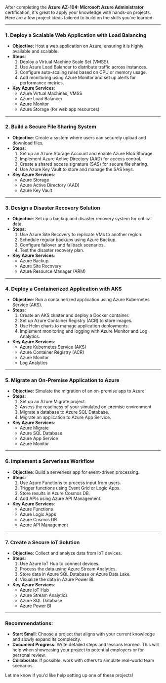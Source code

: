 After completing the **Azure AZ-104: Microsoft Azure Administrator** certification, it's great to apply your knowledge with hands-on projects. Here are a few project ideas tailored to build on the skills you’ve learned:

---

### 1. **Deploy a Scalable Web Application with Load Balancing**
- **Objective**: Host a web application on Azure, ensuring it is highly available and scalable.
- **Steps**:
  1. Deploy a Virtual Machine Scale Set (VMSS).
  2. Use Azure Load Balancer to distribute traffic across instances.
  3. Configure auto-scaling rules based on CPU or memory usage.
  4. Add monitoring using Azure Monitor and set up alerts for performance metrics.
- **Key Azure Services**:
  - Azure Virtual Machines, VMSS
  - Azure Load Balancer
  - Azure Monitor
  - Azure Storage (for web app resources)

---

### 2. **Build a Secure File Sharing System**
- **Objective**: Create a system where users can securely upload and download files.
- **Steps**:
  1. Set up an Azure Storage Account and enable Azure Blob Storage.
  2. Implement Azure Active Directory (AAD) for access control.
  3. Create a shared access signature (SAS) for secure file sharing.
  4. Use Azure Key Vault to store and manage the SAS keys.
- **Key Azure Services**:
  - Azure Storage
  - Azure Active Directory (AAD)
  - Azure Key Vault

---

### 3. **Design a Disaster Recovery Solution**
- **Objective**: Set up a backup and disaster recovery system for critical data.
- **Steps**:
  1. Use Azure Site Recovery to replicate VMs to another region.
  2. Schedule regular backups using Azure Backup.
  3. Configure failover and failback scenarios.
  4. Test the disaster recovery plan.
- **Key Azure Services**:
  - Azure Backup
  - Azure Site Recovery
  - Azure Resource Manager (ARM)

---

### 4. **Deploy a Containerized Application with AKS**
- **Objective**: Run a containerized application using Azure Kubernetes Service (AKS).
- **Steps**:
  1. Create an AKS cluster and deploy a Docker container.
  2. Set up Azure Container Registry (ACR) to store images.
  3. Use Helm charts to manage application deployments.
  4. Implement monitoring and logging with Azure Monitor and Log Analytics.
- **Key Azure Services**:
  - Azure Kubernetes Service (AKS)
  - Azure Container Registry (ACR)
  - Azure Monitor
  - Log Analytics

---

### 5. **Migrate an On-Premise Application to Azure**
- **Objective**: Simulate the migration of an on-premise app to Azure.
- **Steps**:
  1. Set up an Azure Migrate project.
  2. Assess the readiness of your simulated on-premise environment.
  3. Migrate a database to Azure SQL Database.
  4. Migrate an application to Azure App Service.
- **Key Azure Services**:
  - Azure Migrate
  - Azure SQL Database
  - Azure App Service
  - Azure Monitor

---

### 6. **Implement a Serverless Workflow**
- **Objective**: Build a serverless app for event-driven processing.
- **Steps**:
  1. Use Azure Functions to process input from users.
  2. Trigger functions using Event Grid or Logic Apps.
  3. Store results in Azure Cosmos DB.
  4. Add APIs using Azure API Management.
- **Key Azure Services**:
  - Azure Functions
  - Azure Logic Apps
  - Azure Cosmos DB
  - Azure API Management

---

### 7. **Create a Secure IoT Solution**
- **Objective**: Collect and analyze data from IoT devices.
- **Steps**:
  1. Use Azure IoT Hub to connect devices.
  2. Process the data using Azure Stream Analytics.
  3. Store data in Azure SQL Database or Azure Data Lake.
  4. Visualize the data in Azure Power BI.
- **Key Azure Services**:
  - Azure IoT Hub
  - Azure Stream Analytics
  - Azure SQL Database
  - Azure Power BI

---

### Recommendations:
- **Start Small**: Choose a project that aligns with your current knowledge and slowly expand its complexity.
- **Document Progress**: Write detailed steps and lessons learned. This will help when showcasing your project to potential employers or for personal review.
- **Collaborate**: If possible, work with others to simulate real-world team scenarios. 

Let me know if you'd like help setting up one of these projects!